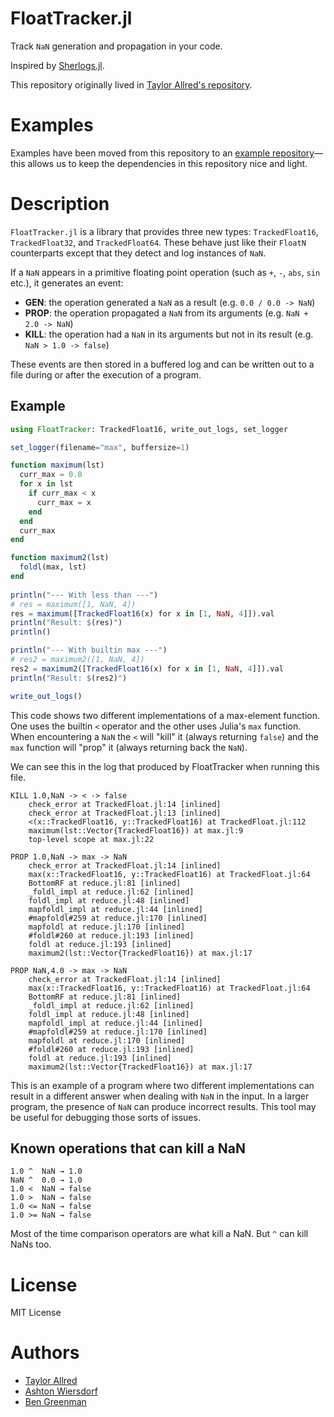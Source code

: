 # FloatTracker.jl

Track `NaN` generation and propagation in your code. 

Inspired by [Sherlogs.jl](https://github.com/milankl/Sherlogs.jl).

This repository originally lived in [Taylor Allred's repository](https://github.com/tcallred/FloatTracker.jl).

# Examples

Examples have been moved from this repository to an [example repository](https://github.com/ashton314/FloatTrackerExamples)—this allows us to keep the dependencies in this repository nice and light.

# Description

`FloatTracker.jl` is a library that provides three new types: `TrackedFloat16`, `TrackedFloat32`, and `TrackedFloat64`. 
These behave just like their `FloatN` counterparts except that they detect and log instances of `NaN`. 

If a `NaN` appears in a primitive floating point operation (such as `+`, `-`, `abs`, `sin` etc.), it generates an event:

- **GEN**: the operation generated a `NaN` as a result (e.g. `0.0 / 0.0 -> NaN`)
- **PROP**: the operation propagated a `NaN` from its arguments (e.g. `NaN + 2.0 -> NaN`)
- **KILL**: the operation had a `NaN` in its arguments but not in its result (e.g. `NaN > 1.0 -> false`)

These events are then stored in a buffered log and can be written out to a file during or after the execution of a program. 

## Example

```julia
using FloatTracker: TrackedFloat16, write_out_logs, set_logger

set_logger(filename="max", buffersize=1)

function maximum(lst)
  curr_max = 0.0
  for x in lst
    if curr_max < x 
      curr_max = x
    end
  end
  curr_max
end

function maximum2(lst)
  foldl(max, lst)
end
  
println("--- With less than ---")
# res = maximum([1, NaN, 4])
res = maximum([TrackedFloat16(x) for x in [1, NaN, 4]]).val
println("Result: $(res)")
println()

println("--- With builtin max ---")
# res2 = maximum2([1, NaN, 4])
res2 = maximum2([TrackedFloat16(x) for x in [1, NaN, 4]]).val
println("Result: $(res2)")

write_out_logs()
```

This code shows two different implementations of a max-element function. 
One uses the builtin `<` operator and the other uses Julia's `max` function. When encountering a `NaN` the `<` will "kill" it (always returning `false`) and the `max` function will "prop" it (always returning back the `NaN`). 

We can see this in the log that produced by FloatTracker when running this file.

```
KILL 1.0,NaN -> < -> false
 	check_error at TrackedFloat.jl:14 [inlined]
	check_error at TrackedFloat.jl:13 [inlined]
	<(x::TrackedFloat16, y::TrackedFloat16) at TrackedFloat.jl:112
	maximum(lst::Vector{TrackedFloat16}) at max.jl:9
	top-level scope at max.jl:22

PROP 1.0,NaN -> max -> NaN
 	check_error at TrackedFloat.jl:14 [inlined]
	max(x::TrackedFloat16, y::TrackedFloat16) at TrackedFloat.jl:64
	BottomRF at reduce.jl:81 [inlined]
	_foldl_impl at reduce.jl:62 [inlined]
	foldl_impl at reduce.jl:48 [inlined]
	mapfoldl_impl at reduce.jl:44 [inlined]
	#mapfoldl#259 at reduce.jl:170 [inlined]
	mapfoldl at reduce.jl:170 [inlined]
	#foldl#260 at reduce.jl:193 [inlined]
	foldl at reduce.jl:193 [inlined]
	maximum2(lst::Vector{TrackedFloat16}) at max.jl:17

PROP NaN,4.0 -> max -> NaN
 	check_error at TrackedFloat.jl:14 [inlined]
	max(x::TrackedFloat16, y::TrackedFloat16) at TrackedFloat.jl:64
	BottomRF at reduce.jl:81 [inlined]
	_foldl_impl at reduce.jl:62 [inlined]
	foldl_impl at reduce.jl:48 [inlined]
	mapfoldl_impl at reduce.jl:44 [inlined]
	#mapfoldl#259 at reduce.jl:170 [inlined]
	mapfoldl at reduce.jl:170 [inlined]
	#foldl#260 at reduce.jl:193 [inlined]
	foldl at reduce.jl:193 [inlined]
	maximum2(lst::Vector{TrackedFloat16}) at max.jl:17
```
This is an example of a program where two different implementations can result in a different answer when dealing with `NaN` in the input. In a larger program, the presence of `NaN` can produce incorrect results. 
This tool may be useful for debugging those sorts of issues. 

## Known operations that can kill a NaN

```
1.0 ^  NaN → 1.0
NaN ^  0.0 → 1.0
1.0 <  NaN → false
1.0 >  NaN → false
1.0 <= NaN → false
1.0 >= NaN → false
```

Most of the time comparison operators are what kill a NaN. But `^` can kill NaNs too.

# License

MIT License

# Authors

 - [Taylor Allred](https://github.com/tcallred)
 - [Ashton Wiersdorf](https://github.com/ashton314)
 - [Ben Greenman](https://github.com/bennn)
